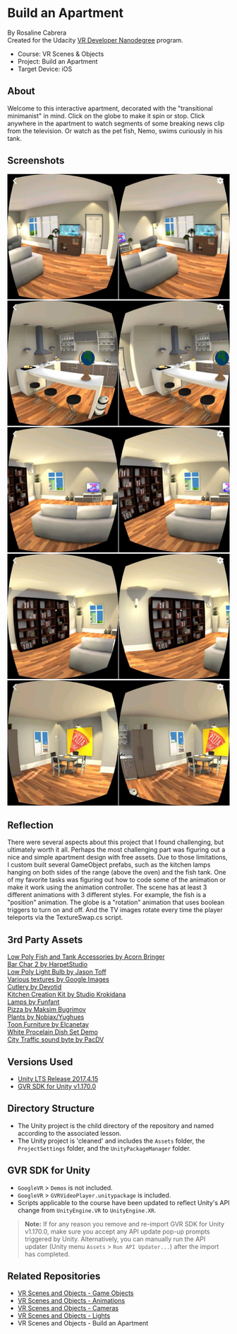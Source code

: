 # Build an Apartment
By Rosaline Cabrera \
Created for the Udacity [VR Developer Nanodegree](http://udacity.com/vr) program.

- Course: VR Scenes & Objects
- Project: Build an Apartment
- Target Device: iOS

## About
Welcome to this interactive apartment, decorated with the "transitional minimanist" in mind. Click on the globe to make it spin or stop. Click anywhere in the apartment to watch segments of some breaking news clip from the television. Or watch as the pet fish, Nemo, swims curiously in his tank. 

## Screenshots
![Preview of the VR app](./images/Screenshot1.jpg)
![The kitchen with the required globe](./images/Screenshot2.jpg) \
![The minimalist living room](./images/Screenshot3.jpg) \
![The bookshelf and its many assets](./images/Screenshot4.jpg) \
![The pizza art really pops in the dining area](./images/Screenshot5.jpg)

## Reflection
There were several aspects about this project that I found challenging, but ultimately worth it all. Perhaps the most challenging part was figuring out a nice and simple apartment design with free assets. Due to those limitations, I custom built several GameObject prefabs, such as the kitchen lamps hanging on both sides of the range (above the oven) and the fish tank. One of my favorite tasks was figuring out how to code some of the animation or make it work using the animation controller. The scene has at least 3 different animations with 3 different styles. For example, the fish is a "position" animation. The globe is a "rotation" animation that uses boolean triggers to turn on and off. And the TV images rotate every time the player teleports via the TextureSwap.cs script.

## 3rd Party Assets
[Low Poly Fish and Tank Accessories by Acorn Bringer](https://assetstore.unity.com/publishers/2136) \
[Bar Char 2 by HarpetStudio](https://www.artstation.com/harpet) \
[Low Poly Light Bulb by Jason Toff](https://poly.google.com/view/4TkYCZMlbS6) \
[Various textures by Google Images](https://www.google.com/imghp?hl=en&tab=wi&authuser=0&ogbl) \
[Cutlery by Devotid](http://www.devotid.com/assets/) \
[Kitchen Creation Kit by Studio Krokidana](https://assetstore.unity.com/publishers/132) \
[Lamps by Funfant](www.funfant.net ) \
[Pizza by Maksim Bugrimov](https://assetstore.unity.com/publishers/6845) \
[Plants by Nobiax/Yughues](https://assetstore.unity.com/publishers/4986) \
[Toon Furniture by Elcanetay](https://assetstore.unity.com/publishers/15563) \
[White Procelain Dish Set Demo](https://assetstore.unity.com/publishers/27037) \
[City Traffic sound byte by PacDV](https://www.pacdv.com/sounds/ambience_sounds.html)


## Versions Used
- [Unity LTS Release 2017.4.15](https://unity3d.com/unity/qa/lts-releases?version=2017.4)
- [GVR SDK for Unity v1.170.0](https://github.com/googlevr/gvr-unity-sdk/releases/tag/v1.170.0)


## Directory Structure
- The Unity project is the child directory of the repository and named according to the associated lesson.
- The Unity project is 'cleaned' and includes the `Assets` folder, the `ProjectSettings` folder, and the `UnityPackageManager` folder.


## GVR SDK for Unity
- `GoogleVR` > `Demos` is not included.
- `GoogleVR` > `GVRVideoPlayer.unitypackage` is included.
- Scripts applicable to the course have been updated to reflect Unity's API change from `UnityEngine.VR` to `UnityEngine.XR`.

>**Note:** If for any reason you remove and re-import GVR SDK for Unity v1.170.0, make sure you accept any API update pop-up prompts triggered by Unity. Alternatively, you can manually run the API updater (Unity menu `Assets` > `Run API Updater...`) after the import has completed.


## Related Repositories
- [VR Scenes and Objects - Game Objects](https://github.com/udacity/VR-Scenes-and-Objects_Game-Objects/releases)
- [VR Scenes and Objects - Animations](https://github.com/udacity/VR-Scenes-and-Objects_Animations/releases)
- [VR Scenes and Objects - Cameras](https://github.com/udacity/VR-Scenes-and-Objects_Cameras/releases)
- [VR Scenes and Objects - Lights](https://github.com/udacity/VR-Scenes-and-Objects_Lights/releases)
- VR Scenes and Objects - Build an Apartment



